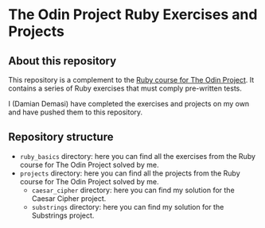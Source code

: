 # The Odin Project Ruby Exercises and Projects

## About this repository

This repository is a complement to the
[Ruby course for The Odin Project](https://www.theodinproject.com/paths/full-stack-ruby-on-rails/courses/ruby).
It contains a series of Ruby exercises that must comply pre-written tests.

I (Damian Demasi) have completed the exercises and projects on my own and have
pushed them to this repository.

## Repository structure

-   `ruby_basics` directory: here you can find all the exercises from the Ruby
    course for The Odin Project solved by me.
-   `projects` directory: here you can find all the projects from the Ruby
    course for The Odin Project solved by me.
    -   `caesar_cipher` directory: here you can find my solution for the Caesar
        Cipher project.
    -   `substrings` directory: here you can find my solution for the Substrings
        project.
